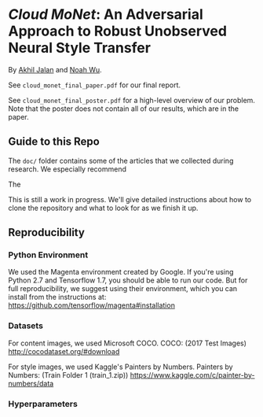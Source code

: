 # *Cloud MoNet*: An Adversarial Approach to Robust Unobserved Neural Style Transfer

By [Akhil Jalan](https://github.com/akhiljalan/) and [Noah Wu](https://github.com/N0ahW).

See `cloud_monet_final_paper.pdf` for our final report. 

See `cloud_monet_final_poster.pdf` for a high-level overview of our problem. Note that the poster does not contain all of our results, which are in the paper. 

## Guide to this Repo

The `doc/` folder contains some of the articles that we collected during research. We especially recommend 

The 

This is still a work in progress. We'll give detailed instructions about how to clone the repository and what to look for as we finish it up.

## Reproducibility

### Python Environment

We used the Magenta environment created by Google. If you're using Python 2.7 and Tensorflow 1.7, you should be able to run our code. But for full reproducibility, we suggest using their environment, which you can install from the instructions at: https://github.com/tensorflow/magenta#installation

### Datasets

For content images, we used Microsoft COCO. 
COCO:  (2017 Test Images)
http://cocodataset.org/#download

For style images, we used Kaggle's Painters by Numbers. 
Painters by Numbers: (Train Folder 1 (train_1.zip))
https://www.kaggle.com/c/painter-by-numbers/data

### Hyperparameters 

